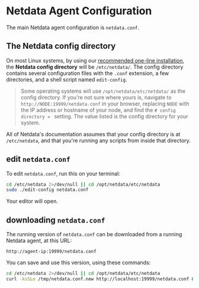 # Netdata Agent Configuration

The main Netdata agent configuration is `netdata.conf`.

## The Netdata config directory

On most Linux systems, by using our [recommended one-line installation](https://github.com/netdata/netdata/blob/master/packaging/installer/README.md#install-on-linux-with-one-line-installer), the **Netdata config
directory** will be `/etc/netdata/`. The config directory contains several configuration files with the `.conf` extension, a
few directories, and a shell script named `edit-config`.

> Some operating systems will use `/opt/netdata/etc/netdata/` as the config directory. If you're not sure where yours
> is, navigate to `http://NODE:19999/netdata.conf` in your browser, replacing `NODE` with the IP address or hostname of
> your node, and find the `# config directory = ` setting. The value listed is the config directory for your system.

All of Netdata's documentation assumes that your config directory is at `/etc/netdata`, and that you're running any scripts from inside that directory.


## edit `netdata.conf`

To edit `netdata.conf`, run this on your terminal:

```bash
cd /etc/netdata 2>/dev/null || cd /opt/netdata/etc/netdata
sudo ./edit-config netdata.conf
```

Your editor will open.

## downloading `netdata.conf`

The running version of `netdata.conf` can be downloaded from a running Netdata agent, at this URL:

```
http://agent-ip:19999/netdata.conf
```

You can save and use this version, using these commands:

```bash
cd /etc/netdata 2>/dev/null || cd /opt/netdata/etc/netdata
curl -ksSLo /tmp/netdata.conf.new http://localhost:19999/netdata.conf && sudo mv -i /tmp/netdata.conf.new netdata.conf 
```

